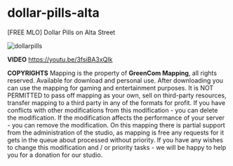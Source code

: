 # dollar-pills-alta
[FREE MLO] Dollar Pills on Alta Street

![dollarpills](https://github.com/GreenBerg21/dollar-pills-alta/assets/111581426/06c54689-ca60-4917-b7f2-147e915eaec2)

**VIDEO** https://youtu.be/3fsiBA3xQIk

**COPYRIGHTS**
Mapping is the property of **GreenCom Mapping**, all rights reserved. Available for download and personal use.
After downloading you can use the mapping for gaming and entertainment purposes. 
It is NOT PERMITTED to pass off mapping as your own, sell on third-party resources, transfer mapping to a third party in any of the formats for profit. 
If you have conflicts with other modifications from this modification - you can delete the modification. 
If the modification affects the performance of your server - you can remove the modification.
On this mapping there is partial support from the administration of the studio, as mapping is free any requests for it gets in the queue about processed without priority. 
If you have any wishes to change this modification and / or priority tasks - we will be happy to help you for a donation for our studio.
